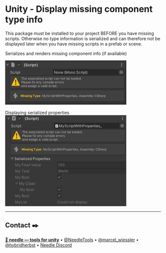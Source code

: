 # Unity - Display missing component type info

This package must be installed to your project BEFORE you have missing scripts. Otherwise no type information is serialized and can therefore not be displayed later when you have missing scripts in a prefab or scene.

Serializes and renders missing component info (if available)

![alt text](package/Documentation~/missing_component.png "Missing component type info being rendered")

Displaying serialized properties  
![Missing component with type info and serialized properties](package/Documentation~/missing_component_properties.png "Missing component type info being rendered including serialized properties")

---
## Contact ✒️
<b>[🌵 needle — tools for unity](https://needle.tools)</b> •
[@NeedleTools](https://twitter.com/NeedleTools) •
[@marcel_wiessler](https://twitter.com/marcel_wiessler) •
[@hybridherbst](https://twitter.com/hybridherbst) •
[Needle Discord](https://discord.gg/CFZDp4b)
